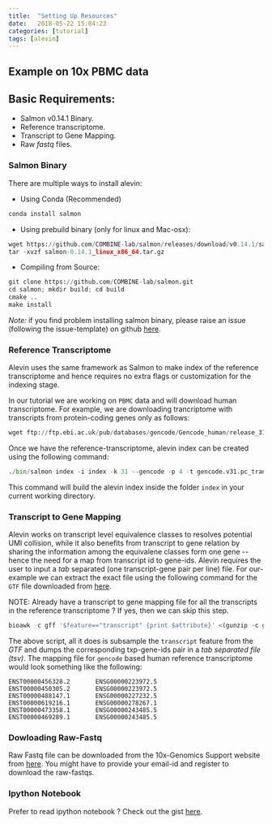 ```yaml
---
title:  "Setting Up Resources"
date:   2018-05-22 15:04:23
categories: [tutorial]
tags: [alevin]
---
```

## Example on 10x PBMC data

## Basic Requirements:
* Salmon v0.14.1 Binary.
* Reference transcriptome.
* Transcript to Gene Mapping.
* Raw _fastq_ files.

### Salmon Binary
There are multiple ways to install alevin:

* Using Conda (Recommended)

```python
conda install salmon
```

* Using prebuild binary (only for linux and Mac-osx):

```python
wget https://github.com/COMBINE-lab/salmon/releases/download/v0.14.1/salmon-0.14.1_linux_x86_64.tar.gz
tar -xvzf salmon-0.14.1_linux_x86_64.tar.gz
```

* Compiling from Source:

```python
git clone https://github.com/COMBINE-lab/salmon.git
cd salmon; mkdir build; cd build
cmake ..
make install
```

*Note:* if you find problem installing salmon binary, please raise an issue (following the issue-template) on github [here](https://github.com/COMBINE-lab/salmon/issues).

### Reference Transcriptome

Alevin uses the same framework as Salmon to make index of the reference transcriptome and hence requires no extra flags or customization for the indexing stage.

In our tutorial we are working on `PBMC` data and will download human transcriptome. For example, we are downloading trancriptome with transcripts from protein-coding genes only as follows:

```python
wget ftp://ftp.ebi.ac.uk/pub/databases/gencode/Gencode_human/release_31/gencode.v31.pc_transcripts.fa.gz
```

Once we have the reference-transcriptome, alevin index can be created using the following command:

```python
./bin/salmon index -i index -k 31 --gencode -p 4 -t gencode.v31.pc_transcripts.fa.gz
```
This command will build the alevin index inside the folder `index` in your current working directory.

### Transcript to Gene Mapping
Alevin works on transcript level equivalence classes to resolves potential UMI collision, while it also benefits from transcript to gene relation by sharing the information among the equivalene classes form one gene -- hence the need for a map from transcript id to gene-ids. Alevin requires the user to input a *tab* separated (one transcript-gene pair per line) file. For our-example we can extract the exact file using the following command for the `GTF` file downloaded from [here](ftp://ftp.ebi.ac.uk/pub/databases/gencode/Gencode_human/release_31/gencode.v31.primary_assembly.annotation.gtf.gz).

NOTE: Already have a transcript to gene mapping file for all the transcripts in the reference transcriptome ? If yes, then we can skip this step.

```python
bioawk -c gff '$feature=="transcript" {print $attribute}' <(gunzip -c gencode.v31.primary_assembly.annotation.gtf.gz) | awk -F ' ' '{print substr($4,2,length($4)-3) "\t" substr($2,2,length($2)-3)}' - > txp2gene.tsv
```

The above script, all it does is subsample the `transcript` feature from the *GTF* and dumps the corresponding txp-gene-ids pair in a _tab separated file (tsv)_. The mapping file for `gencode` based human reference transcriptome would look something like the following:

```
ENST00000456328.2       ENSG00000223972.5
ENST00000450305.2       ENSG00000223972.5
ENST00000488147.1       ENSG00000227232.5
ENST00000619216.1       ENSG00000278267.1
ENST00000473358.1       ENSG00000243485.5
ENST00000469289.1       ENSG00000243485.5
```

### Dowloading Raw-Fastq

Raw Fastq file can be downloaded from the 10x-Genomics Support website from [here](https://support.10xgenomics.com/single-cell-gene-expression/datasets/2.1.0/pbmc4k). You might have to provide your email-id and register to download the raw-fastqs.

### Ipython Notebook
Prefer to read ipython notebook ?
Check out the gist [here](https://gist.github.com/k3yavi/c501705ed2d29b12b0d10cf78b3ed001).

